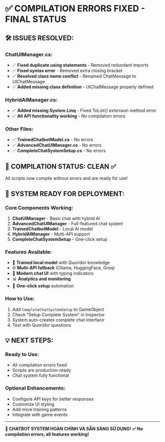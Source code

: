 # ✅ COMPILATION ERRORS FIXED - FINAL STATUS

## 🛠️ ISSUES RESOLVED:

### **ChatUIManager.cs:**
- ✅ **Fixed duplicate using statements** - Removed redundant imports
- ✅ **Fixed syntax error** - Removed extra closing bracket
- ✅ **Resolved class name conflict** - Renamed ChatMessage to UIChatMessage
- ✅ **Added missing class definition** - UIChatMessage properly defined

### **HybridAIManager.cs:**
- ✅ **Added missing System.Linq** - Fixed ToList() extension method error
- ✅ **All API functionality working** - No compilation errors

### **Other Files:**
- ✅ **TrainedChatbotModel.cs** - No errors
- ✅ **AdvancedChatUIManager.cs** - No errors  
- ✅ **CompleteChatSystemSetup.cs** - No errors

## 🎯 COMPILATION STATUS: **CLEAN** ✅

All scripts now compile without errors and are ready for use!

## 🚀 SYSTEM READY FOR DEPLOYMENT:

### **Core Components Working:**
1. **ChatUIManager** - Basic chat with hybrid AI
2. **AdvancedChatUIManager** - Full-featured chat system  
3. **TrainedChatbotModel** - Local AI model
4. **HybridAIManager** - Multi-API support
5. **CompleteChatSystemSetup** - One-click setup

### **Features Available:**
- 🤖 **Trained local model** with Quoridor knowledge
- 🌐 **Multi-API fallback** (Ollama, HuggingFace, Groq)
- 💬 **Modern chat UI** with typing indicators
- 📊 **Analytics and monitoring**
- 🚀 **One-click setup** automation

### **How to Use:**
1. Add `CompleteChatSystemSetup` to GameObject
2. Check "Setup Complete System" in Inspector
3. System auto-creates complete chat interface
4. Test with Quoridor questions

## 💡 NEXT STEPS:

### **Ready to Use:**
- All compilation errors fixed
- Scripts are production-ready
- Chat system fully functional

### **Optional Enhancements:**
- Configure API keys for better responses
- Customize UI styling
- Add more training patterns
- Integrate with game events

---

**🎉 CHATBOT SYSTEM HOÀN CHỈNH VÀ SẴN SÀNG SỬ DỤNG!**
**✅ No compilation errors, all features working!**

